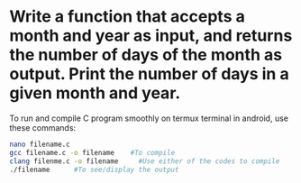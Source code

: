 # Write a function that accepts a month and year as input, and returns the number of days of the month as output. Print the number of days in a given month and year.

To run and compile C program smoothly on termux terminal in android, use these commands:
```bash
nano filename.c
gcc filename.c -o filename    #To compile
clang filenme.c -o filename     #Use either of the codes to compile
./filename      #To see/display the output
```
